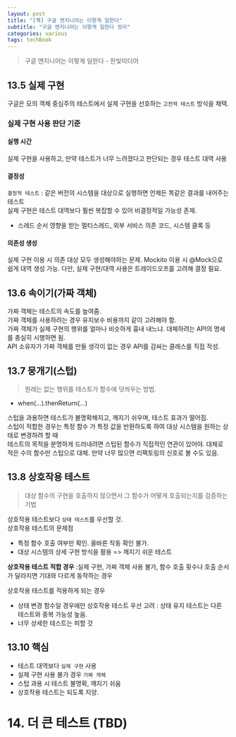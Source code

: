 ```yaml
---
layout: post
title: "[책] 구글 엔지니어는 이렇게 일한다"
subtitle: "구글 엔지니어는 이렇게 일한다 정리"
categories: various
tags: techBook
---
```

> 구글 엔지니어는 이렇게 일한다 - 한빛미디어

## 13.5 실제 구현
구글은 모의 객체 중심주의 테스트에서 실제 구현을 선호하는 `고전적 테스트` 방식을 채택.

### 실제 구현 사용 판단 기준
#### 실행 시간
실제 구현을 사용하고, 만약 테스트가 너무 느려졌다고 판단되는 경우 테스트 대역 사용

#### 결정성
`결정적 테스트` : 같은 버전의 시스템을 대상으로 실행하면 언제든 똑같은 결과를 내어주는 테스트  
실제 구현은 테스트 대역보다 훨씬 복잡할 수 있어 비결정적일 가능성 존재.  
- 스레드 순서 영향을 받는 멀티스레드, 외부 서비스 의존 코드, 시스템 클록 등  

#### 의존성 생성
실제 구현 이용 시 의존 대상 모두 생성해야하는 문제. Mockito 이용 시 @Mock으로 쉽게 대역 생성 가능. 다만, 실제 구현/대역 사용은 트레이드오프를 고려해 결정 필요.

## 13.6 속이기(가짜 객체)
가짜 객체는 테스트의 속도를 높여줌.  
가짜 객체를 사용하려는 경우 유지보수 비용까지 같이 고려해야 함.  
가짜 객체가 실제 구현의 행위를 얼마나 비슷하게 흉내 내느냐. 대체하려는 API의 명세를 충실히 시행하면 됨.  
API 소유자가 가짜 객체를 만들 생각이 없는 경우 API를 감싸는 클래스를 직접 작성. 

## 13.7 뭉개기(스텁)
> 원래는 없는 행위를 테스트가 함수에 덧씌우는 방법.
- when(...).thenReturn(...)  

스텁을 과용하면 테스트가 불명확해지고, 깨지기 쉬우며, 테스트 효과가 떨어짐.  
스텁이 적합한 경우는 특정 함수 가 특정 값을 반환하도록 하여 대상 시스템을 원하는 상태로 변경하려 할 때  
테스트의 목적을 분명하게 드러내려면 스텁된 함수가 직접적인 연관이 있어야. 대체로 적은 수의 함수만 스텁으로 대체. 만약 너무 많으면 리팩토링의 신호로 볼 수도 있음.

## 13.8 상호작용 테스트
> 대상 함수의 구현을 호출하지 않으면서 그 함수가 어떻게 호출되는지를 검증하는 기법

상호작용 테스트보다 `상태 테스트`를 우선할 것.  
상호작용 테스트의 문제점
- 특정 함수 호출 여부만 확인. 올바른 작동 확인 불가.
- 대상 시스템의 상세 구현 방식을 활용 => 깨지기 쉬운 테스트  

**상호작용 테스트 적합 경우** :실제 구현, 가짜 객체 사용 불가, 함수 호출 횟수나 호출 순서가 달라지면 기대와 다르게 동작하는 경우  

상호작용 테스트를 적용하게 되는 경우
- 상태 변경 함수일 경우에만 상호작용 테스트 우선 고려 : 상태 유지 테스트는 다른 테스트와 중복 가능성 높음.
- 너무 상세한 테스트는 피할 것

## 13.10 핵심
- 테스트 대역보다 `실제 구현` 사용
- 실제 구현 사용 불가 경우 `가짜 객체`
- 스텁 과용 시 테스트 불명확, 깨지기 쉬움
- 상호작용 테스트는 되도록 지양.

# 14. 더 큰 테스트 (TBD)



